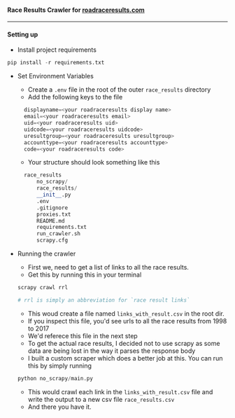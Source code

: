 #### Race Results Crawler for [roadraceresults.com](http://www.roadraceresults.com/default.php)
---

#### Setting up

+ Install project requirements
```python
pip install -r requirements.txt
```

+ Set Environment Variables
  + Create a `.env` file in the root of the outer `race_results` directory
  + Add the following keys to the file
  ```python
	displayname=<your roadraceresults display name>
	email=<your roadraceresults email>
	uid=<your roadraceresults uid>
	uidcode=<your roadraceresults uidcode>
	uresultgroup=<your roadraceresults uresultgroup>
	accounttype=<your roadraceresults accounttype>
	code=<your roadraceresults code>
  ```
  + Your structure should look something like this
  ```python
	race_results
		no_scrapy/
		race_results/
		__init__.py
		.env
		.gitignore
		proxies.txt
		README.md
		requirements.txt
		run_crawler.sh
		scrapy.cfg
  ```

+ Running the crawler
	+ First we, need to get a list of links to all the race results.
	+ Get this by running this in your terminal
	```python
	scrapy crawl rrl
	
	# rrl is simply an abbreviation for `race result links`
	```
	+ This woud create a file named `links_with_result.csv` in the root dir.
	+ If you inspect this file, you'd see urls to all the race results from 1998 to 2017
	+ We'd referece this file in the next step
	+ To get the actual race results, I decided not to use scrapy as some data are being lost in the way it parses the response body
	+ I built a custom scraper which does a better job at this. You can run this by simply running
	```python
	python no_scrapy/main.py
	```
	+ This would crawl each link in the `links_with_result.csv` file and write the output to a new csv file `race_results.csv`
	+ And there you have it.
